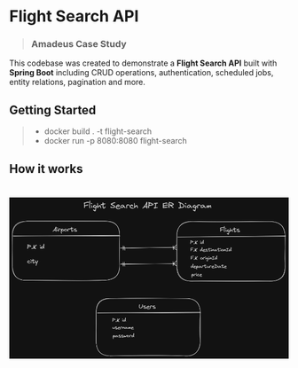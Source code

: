 # Flight Search API

> ### Amadeus Case Study

This codebase was created to demonstrate a **Flight Search API** built with **Spring Boot**
including CRUD operations, authentication,
scheduled jobs, entity relations, pagination and more.

## Getting Started

>  * docker build . -t flight-search
>  * docker run -p 8080:8080 flight-search

## How it works

# ![RealWorld Example App](diagram.png)
